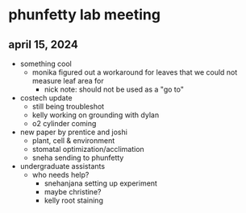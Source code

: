 # phunfetty lab meeting
## april 15, 2024

- something cool
	- monika figured out a workaround for leaves that we could not measure leaf area for
		- nick note: should not be used as a "go to"
- costech update
	- still being troubleshot
	- kelly working on grounding with dylan
	- o2 cylinder coming
- new paper by prentice and joshi
	- plant, cell & environment
	- stomatal optimization/acclimation
	- sneha sending to phunfetty
- undergraduate assistants
	- who needs help?
		- snehanjana setting up experiment
		- maybe christine?
		- kelly root staining
